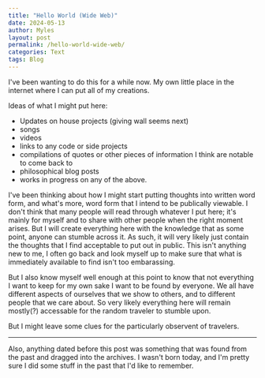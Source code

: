 ```yaml
---
title: "Hello World (Wide Web)"
date: 2024-05-13
author: Myles 
layout: post
permalink: /hello-world-wide-web/
categories: Text
tags: Blog
---
```


I've been wanting to do this for a while now. My own little place in the internet where I can put all of my creations. 

Ideas of what I might put here:
- Updates on house projects (giving wall seems next)
- songs
- videos
- links to any code or side projects
- compilations of quotes or other pieces of information I think are notable to come back to
- philosophical blog posts
- works in progress on any of the above.

I've been thinking about how I might start putting thoughts into written word form, and what's more, word form that I intend to be publically viewable. I don't think that many people will read through whatever I put here; it's mainly for myself and to share with other people when the right moment arises. But I will create everything here with the knowledge that as some point, anyone can stumble across it. As such, it will very likely just contain the thoughts that I find acceptable to put out in public. This isn't anything  new to me, I often go back and look myself up to make sure that what is immediately available to find isn't too embarassing. 

But I also know myself well enough at this point to know that not everything I want to keep for my own sake I want to be found by everyone. We all have different aspects of ourselves that we show to others, and to different people that we care about. So very likely everything here will remain mostly(?) accessable for the random traveler to stumble upon. 

But I might leave some clues for the particularly observent of travelers. 

---

Also, anything dated before this post was something that was found from the past and dragged into the archives. I wasn't born today, and I'm pretty sure I did some stuff in the past that I'd like to remember. 
